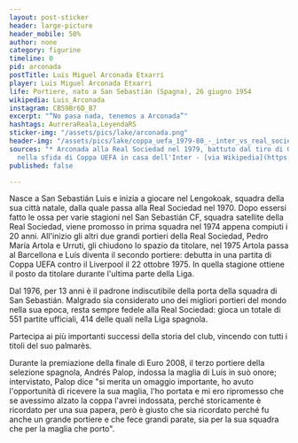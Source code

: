 ```yaml
---
layout: post-sticker
header: large-picture
header_mobile: 50%
author: none
category: figurine
timeline: 0
pid: arconada
postTitle: Luis Miguel Arconada Etxarri
player: Luis Miguel Arconada Etxarri
life: Portiere, nato a San Sebastián (Spagna), 26 giugno 1954
wikipedia: Luis_Arconada
instagram: CB59Br6D_B7
excerpt: "“No pasa nada, tenemos a Arconada”"
hashtags: AurreraReala,LeyendaRS
sticker-img: "/assets/pics/lake/arconada.png"
header-img: "/assets/pics/lake/coppa_uefa_1979-80_-_inter_vs_real_sociedad_-_luis_arconada.jpg"
sources: "* Arconada alla Real Sociedad nel 1979, battuto dal tiro di Gianpiero Marini
  nella sfida di Coppa UEFA in casa dell'Inter - [via Wikipedia](https://it.wikipedia.org/wiki/Luis_Arconada#/media/File:Coppa_UEFA_1979-80_-_Inter_vs_Real_Sociedad_-_Luis_Arconada.jpg)"
published: false

---
```

Nasce a San Sebastián Luis e inizia a giocare nel Lengokoak, squadra della sua città natale, dalla quale passa alla Real Sociedad nel 1970. Dopo essersi fatto le ossa per varie stagioni nel San Sebastián CF, squadra satellite della Real Sociedad, viene promosso in prima squadra nel 1974 appena compiuti i 20 anni. All'inizio gli altri due grandi portieri della Real Sociedad, Pedro María Artola e Urruti, gli chiudono lo spazio da titolare, nel 1975 Artola passa al Barcellona e Luís diventa il secondo portiere: debutta in una partita di Coppa UEFA contro il Liverpool il 22 ottobre 1975. In quella stagione ottiene il posto da titolare durante l'ultima parte della Liga.

Dal 1976, per 13 anni è il padrone indiscutibile della porta della squadra di San Sebastián. Malgrado sia considerato uno dei migliori portieri del mondo nella sua epoca, resta sempre fedele alla Real Sociedad: gioca un totale di 551 partite ufficiali, 414 delle quali nella Liga spagnola. 

Partecipa ai più importanti successi della storia del club, vincendo con tutti i titoli del suo palmarès.  
  
Durante la premiazione della finale di Euro 2008, il terzo portiere della selezione spagnola, Andrés Palop, indossa la maglia di Luís in suò onore; intervistato, Palop dice "si merita un omaggio importante, ho avuto l'opportunità di ricevere la sua maglia, l'ho portata e mi ero ripromesso che se avessimo alzato la coppa l'avrei indossata, perché storicamente è ricordato per una sua papera, però è giusto che sia ricordato perché fu anche un grande portiere e che fece grandi parate, sia per la sua squadra che per la maglia che porto".